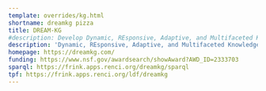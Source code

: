 ```yaml
---
template: overrides/kg.html
shortname: dreamkg pizza
title: DREAM-KG
#description: Develop Dynamic, REsponsive, Adaptive, and Multifaceted Knowledge Graphs to Address Homelessness With Explainable AI
description: 'Dynamic, REsponsive, Adaptive, and Multifaceted Knowledge Graph (DREAM-KG) is an Open Knowledge Network to partially address homelessness with consideration of the social, economic, environmental, and political factors.'
homepage: https://dreamkg.com/
funding: https://www.nsf.gov/awardsearch/showAward?AWD_ID=2333703
sparql: https://frink.apps.renci.org/dreamkg/sparql
tpf: https://frink.apps.renci.org/ldf/dreamkg
---
```



